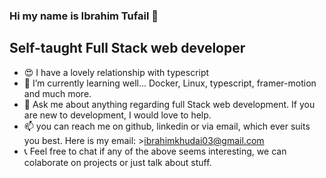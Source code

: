 ### Hi my name is Ibrahim Tufail 👋
## Self-taught Full Stack web developer

- 😍 I have a lovely relationship with typescript
- 👷 I’m currently learning well... Docker, Linux, typescript, framer-motion and much more.
- 💬 Ask me about anything regarding full Stack web development. If you are new to development, I would love to help.
- 📫 you can reach me on github, linkedin or via email, which ever suits you best. Here is my email: >ibrahimkhudai03@gmail.com
- 📞 Feel free to chat if any of the above seems interesting, we can colaborate on projects or just talk about stuff.

